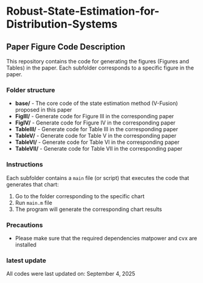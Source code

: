 # Robust-State-Estimation-for-Distribution-Systems

## Paper Figure Code Description

This repository contains the code for generating the figures (Figures and Tables) in the paper. Each subfolder corresponds to a specific figure in the paper.

### Folder structure

- **base/** - The core code of the state estimation method (V-Fusion) proposed in this paper
- **FigIII/** - Generate code for Figure III in the corresponding paper
- **FigIV/** - Generate code for Figure IV in the corresponding paper
- **TableIII/** - Generate code for Table III in the corresponding paper
- **TableV/** - Generate code for Table V in the corresponding paper
- **TableVI/** - Generate code for Table VI in the corresponding paper
- **TableVII/** - Generate code for Table VII in the corresponding paper

### Instructions

Each subfolder contains a `main` file (or script) that executes the code that generates that chart:

1. Go to the folder corresponding to the specific chart
2. Run `main.m` file
3. The program will generate the corresponding chart results

### Precautions

- Please make sure that the required dependencies matpower and cvx are installed

### latest update

All codes were last updated on: September 4, 2025
